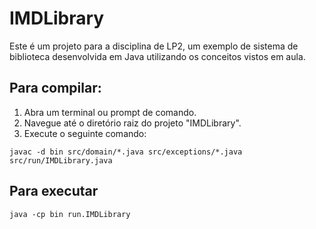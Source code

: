 # IMDLibrary

Este é um projeto para a disciplina de LP2, um exemplo de sistema de biblioteca desenvolvida em Java utilizando os conceitos vistos em aula.

## Para compilar:

1. Abra um terminal ou prompt de comando.
2. Navegue até o diretório raiz do projeto "IMDLibrary".
3. Execute o seguinte comando: 

```javac -d bin src/domain/*.java src/exceptions/*.java src/run/IMDLibrary.java```

## Para executar
```java -cp bin run.IMDLibrary```
